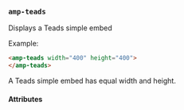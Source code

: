 <!---
Copyright 2015 The AMP HTML Authors. All Rights Reserved.

Licensed under the Apache License, Version 2.0 (the "License");
you may not use this file except in compliance with the License.
You may obtain a copy of the License at

      http://www.apache.org/licenses/LICENSE-2.0

Unless required by applicable law or agreed to in writing, software
distributed under the License is distributed on an "AS-IS" BASIS,
WITHOUT WARRANTIES OR CONDITIONS OF ANY KIND, either express or implied.
See the License for the specific language governing permissions and
limitations under the License.
-->

### <a name="amp-teads"></a> `amp-teads`

Displays a Teads simple embed

Example:
```html
<amp-teads width="400" height="400">
</amp-teads>
```

A Teads simple embed has equal width and height.

#### Attributes

